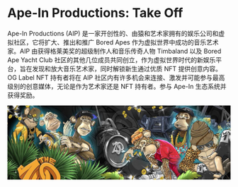 # Ape-In Productions: Take Off

Ape-In Productions (AIP) 是一家开创性的、由猿和艺术家拥有的娱乐公司和虚拟社区，它将扩大、推出和推广 Bored Apes 作为虚拟世界中成功的音乐艺术家。AIP 由获得格莱美奖的超级制作人和音乐传奇人物 Timbaland 以及 Bored Ape Yacht Club 社区的其他几位成员共同创立，作为虚拟世界时代的新娱乐平台，旨在发现和放大音乐艺术家，同时解锁新生通过优质 NFT 提供创意内容。OG Label NFT 持有者将在 AIP 社区内有许多机会来连接、激发并可能参与最高级别的创意媒体，无论是作为艺术家还是 NFT 持有者。参与 Ape-In 生态系统并获得奖励。

![1500x500](1500x500.jpg)
